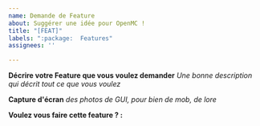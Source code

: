 ```yaml
---
name: Demande de Feature
about: Suggérer une idée pour OpenMC !
title: "[FEAT]"
labels: ":package:  Features"
assignees: ''

---
```


**Décrire votre Feature que vous voulez demander**
_Une bonne description qui décrit tout ce que vous voulez_

**Capture d'écran**
_des photos de GUI, pour bien de mob, de lore_

**Voulez vous faire cette feature ? :**
